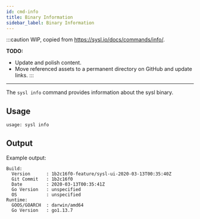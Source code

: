 ```yaml
---
id: cmd-info
title: Binary Information
sidebar_label: Binary Information
---
```


:::caution
WIP, copied from https://sysl.io/docs/commands/info/.

**TODO:**
* Update and polish content.
* Move referenced assets to a permanent directory on GitHub and update links.
:::

---


The `sysl info` command provides information about the sysl binary.

## Usage

```bash
usage: sysl info
```

## Output

Example output:

```
Build:
  Version      : 1b2c16f0-feature/sysl-ui-2020-03-13T00:35:40Z
  Git Commit   : 1b2c16f0
  Date         : 2020-03-13T00:35:41Z
  Go Version   : unspecified
  OS           : unspecified
Runtime:
  GOOS/GOARCH  : darwin/amd64
  Go Version   : go1.13.7
```
